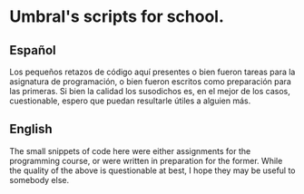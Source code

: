 # Umbral's scripts for school.
## Español
Los pequeños retazos de código aquí presentes o bien fueron tareas para la
asignatura de programación, o bien fueron escritos como preparación para las
primeras. Si bien la calidad los susodichos es, en el mejor de los casos,
cuestionable, espero que puedan resultarle útiles a alguien más.

## English
The small snippets of code here were either assignments for the programming
course, or were written in preparation for the former. While the quality of
the above is questionable at best, I hope they may be useful to somebody
else.
